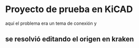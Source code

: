 # Proyecto de prueba en KiCAD
aquí el problema era un tema de conexión y
## se resolvió editando el origen en kraken
